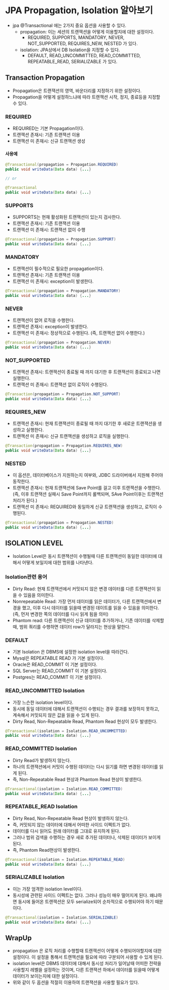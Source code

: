 # JPA Propagation, Isolation 알아보기 

- jpa @Transactional 에는 2가지 중요 옵션을 사용할 수 있다. 
  - propagation: 이는 세션의 트랜잭션을 어떻게 이용할지에 대한 설정이다. 
    - REQUIRED, SUPPORTS, MANDATORY, NEVER, NOT_SUPPORTED, REQUIRES_NEW, NESTED 가 있다.
  - isolation: JPA상에서 DB Isolation을 지정할 수 있다.
    - DEFAULT, READ_UNCOMMITTED, READ_COMMITTED, REPEATABLE_READ, SERIALIZABLE 가 있다.

## Transaction Propagation

- Propagation은 트랜잭션의 영역, 바운더리를 지정하기 위한 설정이다. 
- Propagation을 어떻게 설정하느냐에 따라 트랜잭션 시작, 정지, 종료등을 지정할 수 있다. 

### REQUIRED 

- REQUIRED는 기본 Propagation이다. 
- 트랜잭션 존재시: 기존 트랜잭션 이용 
- 트랜잭션 미 존재시: 신규 트랜잭션 생성 

#### 사용예 

```java
@Transactional(propagation = Propagation.REQUIRED)
public void writeData(Data data) {...}

// or

@Transactional
public void writeData(Data data) {...}
```

### SUPPORTS 

- SUPPORTS는 현재 활성화된 트랜잭션이 있는지 검사한다. 
- 트랜잭션 존재시: 기존 트랜잭션 이용 
- 트랜잭션 미 존재시: 트랜잭션 없이 수행 

```java
@Transactional(propagation = Propagation.SUPPORT)
public void writeData(Data data) {...}
```

### MANDATORY 

- 트랜잭션이 필수적으로 필요한 propagation이다. 
- 트랜잭션 존재시: 기존 트랜잭션 이용 
- 트랜잭션 미 존재시: exception이 발생한다. 

```java
@Transactional(propagation = Propagation.MANDATORY)
public void writeData(Data data) {...}
```

### NEVER 

- 트랜잭션이 없어 로직을 수행한다. 
- 트랜잭션 존재시: exception이 발생한다.
- 트랜잭션 미 존재시: 정상적으로 수행된다. (즉, 트랜잭션 없이 수행한다.)

```java
@Transactional(propagation = Propagation.NEVER)
public void writeData(Data data) {...}
```

### NOT_SUPPORTED 

- 트랜잭션 존재시: 트랜잭션이 종료될 때 까지 대기한 후 트랜잭션이 종료되고 나면 실행한다. 
- 트랜잭션 미 존재시: 트랜잭션 없이 로직이 수행된다. 

```java
@Transaction(propagation = Propagation.NOT_SUPPORT)
public void writeData(Data data) {...}
```

### REQUIRES_NEW

- 트랜잭션 존재시: 현재 트랜잭션이 종료될 때 까지 대기한 후 새로운 트랜잭션을 생성하고 실행한다. 
- 트랜잭션 미 존재시: 신규 트랜잭션을 생성하고 로직을 실행한다. 

```java
@Transaction(propagation = Propagation.REQUIRES_NEW)
public void writeData(Data data) {...}
```

### NESTED 

- 이 옵션은, 데이터베이스가 지원하는지 여부와, JDBC 드라이버에서 지원해 주어야 동작한다. 
- 트랜잭션 존재시: 현재 트랜잭션에 Save Point를 걸고 이후 트랜잭션을 수행한다. (즉, 이후 트랜잭션 실패시 Save Point까지 롤백되며, SAve Point이후는 트랜잭션 처리가 된다.)
- 트랜잭션 미 존재시: REQUIRED와 동일하게 신규 트랜잭션을 생성하고, 로직이 수행된다. 

```java
@Transactional(propagation = Propagation.NESTED)
public void writeData(Data data) {...}
```

## ISOLATION LEVEL

- Isolation Level은 동시 트랜잭션이 수행될때 다른 트랜잭션이 동일한 데이터에 대해서 어떻게 보일지에 대한 범위를 나타낸다. 

### Isolation관련 용어 

- Dirty Read: 현재 트랜잭션에서 커밋되지 않은 변경 데이터를 다른 트랜잭션이 읽을 수 있음을 의미한다. 
- Nonrepeatable Read: 가장 먼저 데이터를 읽은 데이터가, 다른 트랜잭션에서 변경을 했고, 이후 다시 데이터를 읽을때 변경된 데이트를 읽을 수 있음을 의미한다. (즉, 먼저 변경한 쪽의 데이터를 다시 읽게 됨을 의미)
- Phantom read: 다른 트랜잭션이 신규 데이터를 추가하거나, 기존 데이터를 삭제할때, 범위 쿼리를 수행하면 데이터 row가 달라지는 현상을 말한다. 

### DEFAULT

- 기본 Isolation 은 DBMS에 설정한 isolation level을 따라간다. 
- Mysql은 REPEATABLE READ 가 기본 설정이다. 
- Oracle은 READ_COMMIT 이 기본 설정이다. 
- SQL Server는 READ_COMMIT 이 기본 설정이다. 
- Postgres는 READ_COMMIT 이 기본 설정이다.

### READ_UNCOMMITTED Isolation

- 가장 느슨한 isolation level이다. 
- 동시에 동일 데이터에 대해서 트랜잭션이 수행되는 경우 결과를 보장하지 못하고, 계속해서 커밋되지 않은 값을 읽을 수 있게 된다. 
- Dirty Read, Non-Repeatable Read, Phantom Read 현상이 모두 발생한다. 

```java
@Transactional(isolation = Isolation.READ_UNCOMMITTED)
public void writeData(Data data) {...}
```

### READ_COMMITTED Isolation

- Dirty Read가 발생하지 않는다. 
- 하나의 트랜잭션에서 커밋이 수행된 데이터는 다시 읽기를 하면 변경된 데이터를 읽게 된다. 
- 즉, Non-Repeatable Read 현상과 Phantom Read 현상이 발생한다. 

```java
@Transactional(isolation = Isolation.READ_COMMITTED)
public void writeData(Data data) {...}
```

### REPEATABLE_READ Isolation

- Dirty Read, Non-Repeatable Read 현상이 발생하지 않는다. 
- 즉, 커밋되지 않는 데이터에 대해서 어떠한 사이드 이펙트가 없다. 
- 데이터를 다시 읽어도 원래 데이터를 그대로 유지하게 된다. 
- 그러나 범위 검색을 수행하는 경우 새로 추가된 데이터나, 삭제된 데이터가 보이게 된다. 
- 즉, Phantom Read현상이 발생한다. 

```java
@Transactional(isolation = Isolation.REPEATABLE_READ)
public void writeData(Data data) {...}
```

### SERIALIZABLE Isolation

- 이는 가장 엄격한 isolation level이다. 
- 동시성에 관련된 사이드 이펙트는 없다. 그러나 성능이 매우 떨어지게 된다. 왜냐하면 동시에 들어온 트랜잭션은 모두 serialize되어 순차적으로 수행되어야 하기 때문이다. 

```java
@Transactional(isolation = Isolation.SERIALIZABLE)
public void writeData(Data data) {...}
```

## WrapUp

- propagation 은 로직 처리를 수행할때 트랜잭션이 어떻게 수행되어야할지에 대한 설정이다. 이 설정을 통해서 트랜잭션을 필요에 따라 구분되어 사용할 수 있게 된다. 
- isolation level은 DBMS 데이터에 대해서 동시성 처리가 일어날때 어떠한 전략을 사용할지 레벨을 설정하는 것이며, 다른 트랜잭션 하에서 데이터를 읽을때 어떻게 데이터가 보이는지에 대한 설정이다. 
- 위와 같이 두 옵션을 적절히 이용하여 트랜잭션을 사용할 필요가 있다. 